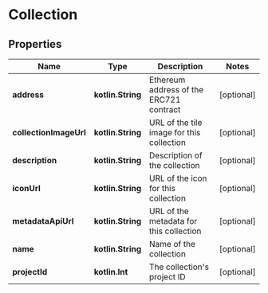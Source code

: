 
# Collection

## Properties
Name | Type | Description | Notes
------------ | ------------- | ------------- | -------------
**address** | **kotlin.String** | Ethereum address of the ERC721 contract |  [optional]
**collectionImageUrl** | **kotlin.String** | URL of the tile image for this collection |  [optional]
**description** | **kotlin.String** | Description of the collection |  [optional]
**iconUrl** | **kotlin.String** | URL of the icon for this collection |  [optional]
**metadataApiUrl** | **kotlin.String** | URL of the metadata for this collection |  [optional]
**name** | **kotlin.String** | Name of the collection |  [optional]
**projectId** | **kotlin.Int** | The collection&#39;s project ID |  [optional]



